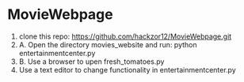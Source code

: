 # MovieWebpage

1. clone this repo: https://github.com/hackzor12/MovieWebpage.git
2. A. Open the directory movies_website and run: python entertainmentcenter.py
2. B. Use a browser to upen fresh_tomatoes.py
3. Use a text editor to change functionality in entertainmentcenter.py
